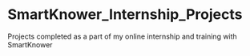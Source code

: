 # SmartKnower_Internship_Projects
Projects completed as a part of my online internship and training with SmartKnower
